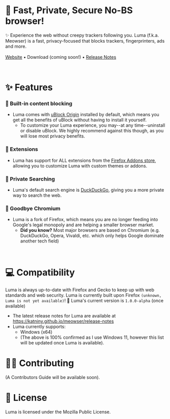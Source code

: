 # 🤫 Fast, Private, Secure No-BS browser!
✨ Experience the web without creepy trackers following you. Luma (f.k.a. Meowser) is a fast, privacy-focused that blocks trackers, fingerprinters, ads and more.
<br />
<br />
<a href="https://katniny.github.io/meowser/">Website</a> • <a>Download (coming soon!)</a> • <a href="https://katniny.github.io/meowser/release-notes">Release Notes</a>

<br />

# ✨ Features
### 🚫 Built-in content blocking
* Luma comes with <a href="https://github.com/gorhill/uBlock">uBlock Origin</a> installed by default, which means you get all the benefits of uBlock without having to install it yourself.
  - To customize your Luma experience, you may--at any time--uninstall or disable uBlock. We highly recommend against this though, as you will lose most privacy benefits.
### 🧩 Extensions
* Luma has support for ALL extensions from the <a href="https://addons.mozilla.org">Firefox Addons store</a>, allowing you to customize Luma with custom themes or addons.
### 🔎 Private Searching
* Luma's default search engine is <a href="https://duckduckgo.com/">DuckDuckGo</a>, giving you a more private way to search the web.
### 👋 Goodbye Chromium
* Luma is a fork of Firefox, which means you are no longer feeding into Google's legal monopoly and are helping a smaller browser market.
  - **Did you know?** Most major browsers are based on Chromium (e.g. DuckDuckGo, Opera, Vivaldi, etc. which only helps Google dominate another tech field)

<br />
 
# 💻 Compatibility
Luma is always up-to-date with Firefox and Gecko to keep up with web standards and web security.
Luma is currently built upon Firefox `(unknown, Luma is not yet available)`! 🚀
Luma's current version is `1.0.0-alpha` (once available)
* The latest release notes for Luma are available at https://katniny.github.io/meowser/release-notes
* Luma currently supports:
  - Windows (x64)
  - (The above is 100% confirmed as I use Windows 11, however this list will be updated once Luma is available).
 
# 🧑‍💻 Contributing
(A Contributors Guide will be available soon).

# 📃 License
Luma is licensed under the Mozilla Public License.
